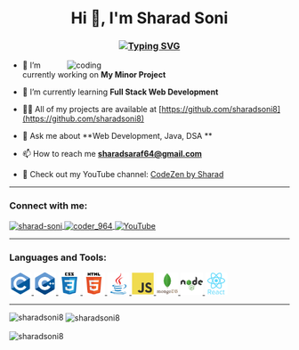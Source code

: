 <h1 align="center">Hi 👋, I'm Sharad Soni</h1>

<h3 align="center">
  <a href="https://git.io/typing-svg">
    <img src="https://readme-typing-svg.herokuapp.com?font=Fira+Code&pause=1000&color=F73636&center=true&random=false&width=435&lines=Welcome+to+My+GitHub+Profile+!!++;Full+Stack+Web+Developer+!!;College+student+%26+coding+enthusiast;Passionate+about+technology+;And++innovation+solutions+;And+exploring+new+technologies" alt="Typing SVG" />
  </a>
</h3>

<img align="right" alt="coding" width="400" src="https://cdn.dribbble.com/users/1162077/screenshots/3848914/programmer.gif"> 

- 🔭 I’m currently working on **My Minor Project**

- 🌱 I’m currently learning **Full Stack Web Development**

- 👨‍💻 All of my projects are available at [https://github.com/sharadsoni8](https://github.com/sharadsoni8)

- 💬 Ask me about **Web Development, Java, DSA **

- 📫 How to reach me **sharadsaraf64@gmail.com**

- 🎥 Check out my YouTube channel: [CodeZen by Sharad](https://www.youtube.com/@CodeZenbySharad)

---

<h3 align="left">Connect with me:</h3>
<p align="left">
  <a href="https://linkedin.com/in/sharad-soni-97a492297" target="blank">
    <img align="center" src="https://raw.githubusercontent.com/rahuldkjain/github-profile-readme-generator/master/src/images/icons/Social/linked-in-alt.svg" alt="sharad-soni" height="30" width="40" />
  </a>
  <a href="https://discord.gg/coder_964" target="blank">
    <img align="center" src="https://raw.githubusercontent.com/rahuldkjain/github-profile-readme-generator/master/src/images/icons/Social/discord.svg" alt="coder_964" height="30" width="40" />
  </a>
  <a href="https://www.youtube.com/@CodeZenbySharad" target="blank">
    <img align="center" src="https://img.shields.io/badge/YouTube-red?style=for-the-badge&logo=youtube&logoColor=white" alt="YouTube" height="30"/>
  </a>
</p>

---

<h3 align="left">Languages and Tools:</h3>
<p align="left">
  <a href="https://www.cprogramming.com/" target="_blank" rel="noreferrer">
    <img src="https://raw.githubusercontent.com/devicons/devicon/master/icons/c/c-original.svg" alt="c" width="40" height="40"/>
  </a>
  <a href="https://www.w3schools.com/cpp/" target="_blank" rel="noreferrer">
    <img src="https://raw.githubusercontent.com/devicons/devicon/master/icons/cplusplus/cplusplus-original.svg" alt="cplusplus" width="40" height="40"/>
  </a>
  <a href="https://www.w3schools.com/css/" target="_blank" rel="noreferrer">
    <img src="https://raw.githubusercontent.com/devicons/devicon/master/icons/css3/css3-original-wordmark.svg" alt="css3" width="40" height="40"/>
  </a>
  <a href="https://www.w3.org/html/" target="_blank" rel="noreferrer">
    <img src="https://raw.githubusercontent.com/devicons/devicon/master/icons/html5/html5-original-wordmark.svg" alt="html5" width="40" height="40"/>
  </a>
  <a href="https://www.java.com" target="_blank" rel="noreferrer">
    <img src="https://raw.githubusercontent.com/devicons/devicon/master/icons/java/java-original.svg" alt="java" width="40" height="40"/>
  </a>
  <a href="https://developer.mozilla.org/en-US/docs/Web/JavaScript" target="_blank" rel="noreferrer">
    <img src="https://raw.githubusercontent.com/devicons/devicon/master/icons/javascript/javascript-original.svg" alt="javascript" width="40" height="40"/>
  </a>
  <a href="https://www.mongodb.com/" target="_blank" rel="noreferrer">
    <img src="https://raw.githubusercontent.com/devicons/devicon/master/icons/mongodb/mongodb-original-wordmark.svg" alt="mongodb" width="40" height="40"/>
  </a>
  <a href="https://nodejs.org" target="_blank" rel="noreferrer">
    <img src="https://raw.githubusercontent.com/devicons/devicon/master/icons/nodejs/nodejs-original-wordmark.svg" alt="nodejs" width="40" height="40"/>
  </a>
  <a href="https://reactjs.org/" target="_blank" rel="noreferrer">
    <img src="https://raw.githubusercontent.com/devicons/devicon/master/icons/react/react-original-wordmark.svg" alt="react" width="40" height="40"/>
  </a>
</p>

---

<p><img align="left" src="https://github-readme-stats.vercel.app/api/top-langs?username=sharadsoni8&show_icons=true&locale=en&layout=compact" alt="sharadsoni8" /></p>

<p>&nbsp;<img align="center" src="https://github-readme-stats.vercel.app/api?username=sharadsoni8&show_icons=true&locale=en" alt="sharadsoni8" /></p>

<p><img align="center" src="https://github-readme-streak-stats.herokuapp.com/?user=sharadsoni8&" alt="sharadsoni8" /></p>
